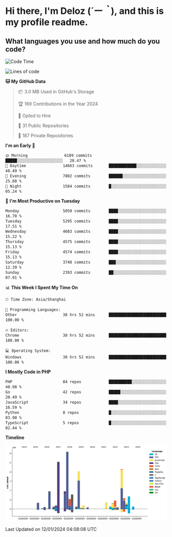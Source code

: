 # **Hi there, I'm Deloz (*´ー｀*), and this is my profile readme.**

## **What languages you use and how much do you code?**

<!--START_SECTION:waka-->
![Code Time](http://img.shields.io/badge/Code%20Time-3%2C161%20hrs%2021%20mins-blue)

![Lines of code](https://img.shields.io/badge/From%20Hello%20World%20I%27ve%20Written-34.8%20million%20lines%20of%20code-blue)

**🐱 My GitHub Data** 

> 📦 3.0 MB Used in GitHub's Storage 
 > 
> 🏆 169 Contributions in the Year 2024
 > 
> 💼 Opted to Hire
 > 
> 📜 31 Public Repositories 
 > 
> 🔑 187 Private Repositories 
 > 
**I'm an Early 🐤** 

```text
🌞 Morning                6189 commits        █████░░░░░░░░░░░░░░░░░░░░   20.47 % 
🌆 Daytime                14663 commits       ████████████░░░░░░░░░░░░░   48.49 % 
🌃 Evening                7802 commits        ██████░░░░░░░░░░░░░░░░░░░   25.80 % 
🌙 Night                  1584 commits        █░░░░░░░░░░░░░░░░░░░░░░░░   05.24 % 
```
📅 **I'm Most Productive on Tuesday** 

```text
Monday                   5050 commits        ████░░░░░░░░░░░░░░░░░░░░░   16.70 % 
Tuesday                  5295 commits        ████░░░░░░░░░░░░░░░░░░░░░   17.51 % 
Wednesday                4603 commits        ████░░░░░░░░░░░░░░░░░░░░░   15.22 % 
Thursday                 4575 commits        ████░░░░░░░░░░░░░░░░░░░░░   15.13 % 
Friday                   4574 commits        ████░░░░░░░░░░░░░░░░░░░░░   15.13 % 
Saturday                 3748 commits        ███░░░░░░░░░░░░░░░░░░░░░░   12.39 % 
Sunday                   2393 commits        ██░░░░░░░░░░░░░░░░░░░░░░░   07.91 % 
```


📊 **This Week I Spent My Time On** 

```text
🕑︎ Time Zone: Asia/Shanghai

💬 Programming Languages: 
Other                    38 hrs 52 mins      █████████████████████████   100.00 % 

🔥 Editors: 
Chrome                   38 hrs 52 mins      █████████████████████████   100.00 % 

💻 Operating System: 
Windows                  38 hrs 52 mins      █████████████████████████   100.00 % 
```

**I Mostly Code in PHP** 

```text
PHP                      84 repos            ██████████░░░░░░░░░░░░░░░   40.98 % 
Go                       42 repos            █████░░░░░░░░░░░░░░░░░░░░   20.49 % 
JavaScript               34 repos            ████░░░░░░░░░░░░░░░░░░░░░   16.59 % 
Python                   8 repos             █░░░░░░░░░░░░░░░░░░░░░░░░   03.90 % 
TypeScript               5 repos             █░░░░░░░░░░░░░░░░░░░░░░░░   02.44 % 
```



**Timeline**

![Lines of Code chart](https://raw.githubusercontent.com/deloz/deloz/main/assets/bar_graph.png)


 Last Updated on 12/01/2024 04:08:08 UTC
<!--END_SECTION:waka-->
